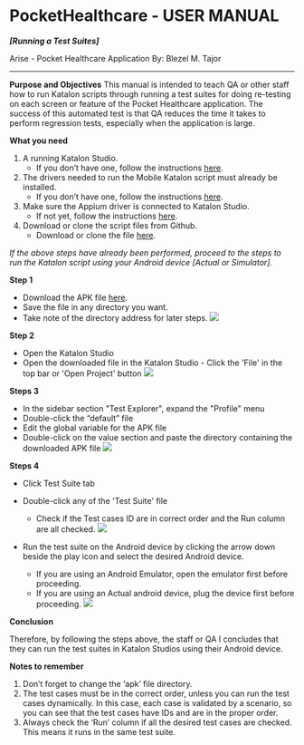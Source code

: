 

# PocketHealthcare -  USER MANUAL
***[Running a Test Suites]***

Arise - Pocket Healthcare Application
By: Blezel M. Tajor

***

**Purpose and Objectives**
This manual is intended to teach QA or other staff how to run Katalon scripts through running a test suites for doing re-testing on each screen or feature of the Pocket Healthcare application. The success of this automated test is that QA reduces the time it takes to perform regression tests, especially when the application is large.

**What you need**
1.  A running Katalon Studio.
	-  If you don’t have one, follow the instructions [here](https://docs.google.com/document/d/1uwmcY4wiUZ_7Ps3pfDd3K9vXUuAD3ZksJfLkAzOWHAg/edit?usp=sharing).
2.  The drivers needed to run the Mobile Katalon script must already be installed.
	- If you don’t have one, follow the instructions [here](https://docs.google.com/document/d/13kzKROCXNJRN_A2fccXcGbW8Uo6XfkN28ZAeBln_eY8/edit?usp=sharing).
4.  Make sure the Appium driver is connected to Katalon Studio.
	- If not yet, follow the instructions [here](https://docs.google.com/document/d/1JxV3l82AB0vQG1tInJn1IA0bkc5g1n-Q8U_s7e81JuM/edit?usp=sharing).
6.  Download or clone the script files from Github.
	- Download or clone the file [here](https://github.com/blessx/Pockethealthcare_Testing).

*If the above steps have already been performed, proceed to the steps to run the Katalon script using your Android device [Actual or Simulator].*

**Step 1**
-   Download the APK file [here](https://drive.google.com/drive/folders/1Z1MxlP4vH6UAnAnL5mZgYQPUEqoWWzME?usp=sharing).
-   Save the file in any directory you want.
-   Take note of the directory address for later steps.
![](https://gyazo.com/d7cc6b75851e569bb2b58f1846be5a04.gif)


**Step 2**
-   Open the Katalon Studio
-   Open the downloaded file in the Katalon Studio
		- Click the 'File' in the top bar or 'Open Project' button
![](https://i.gyazo.com/2d35117f71260748e2f4359c0bffe75f.gif)

**Steps 3**
-   In the sidebar section "Test Explorer", expand the "Profile" menu
-   Double-click the “default” file
-   Edit the global variable for the APK file
-   Double-click on the value section and paste the directory containing the downloaded APK file
![](https://i.gyazo.com/ab343030eede1b5471302c8b4129ad78.gif)

**Steps 4**
-   Click Test Suite tab
-   Double-click any of the 'Test Suite' file 
	-	Check if the Test cases ID are in correct order and the Run column are all checked.
![](https://i.gyazo.com/859f618714909d60b68d7bfb4af0a428.gif)

-   Run the test suite on the Android device by clicking the arrow down beside the play icon and select the desired Android device.
	-	If you are using an Android Emulator, open the emulator first before proceeding.
	-	If you are using an Actual android device, plug the device first before proceeding.
![](https://i.gyazo.com/47728c5983b553b62701e4ecf94818ce.gif)

**Conclusion**

Therefore, by following the steps above, the staff or QA I concludes that they can run the test suites in Katalon Studios using their Android device.

  

**Notes to remember**

1.  Don’t forget to change the ‘apk’ file directory.
2.  The test cases must be in the correct order, unless you can run the test cases dynamically. In this case, each case is validated by a scenario, so you can see that the test cases have IDs and are in the proper order.
3.  Always check the ‘Run’ column if all the desired test cases are checked. This means it runs in the same test suite.
